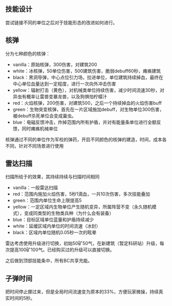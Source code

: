## 技能设计

尝试链接不同的单位之后对于技能形态的改进如何进行。

## 核弹

分为七种颜色的核弹：

* vanilla：原始核弹，300伤害，对建筑200
* white：冰核弹，50单位伤害，500建筑伤害，脆弱debuff60秒，瘫痪建筑
* black：黑洞导弹，中心点位引力场，拉进单位，单位建筑持续掉血，最终在中心单位血量达到一定程度，进行一次向外冲击伤害
* yellow：辐射打击（黄色），对机械类单位持续伤害，减少时间流速30秒，对异虫有概率让雷兽变暴龙兽，以及狗惧怕柠檬汁
* red：火焰核弹，200伤害，对建筑500，之后一个持续掉血的火焰伤害buff
* green：生物突变核弹，首先在一片区域施加debuff，对生物单位300伤害，被debuff杀死单位会变成巢虫。
* blue：电磁反馈冲击，炸掉范围内所有护盾，并对有能量条单位进行全额反馈，同时瘫痪机械单位

核弹通过不同的单位作为军校的弹药，开启不同颜色的核弹的建造，时间，成本各不同，针对不同场景进行使用

## 雷达扫描

扫描所给于的效果，其持续持续与扫描时间相同

* vanilla：一般雷达扫描
* red：范围内施加火焰伤害，5秒1滴血，一共10次伤害，多次技能叠加
* green：范围内单位生命上限提高5
* yellow：一定区域内生物单位产生随机变异，所属阵营不变（永久随机模式），变成同类型的生物类兵种（为什么会有装备）
* blue：目标区域单位蓝量和护盾持续减少
* white：延缓区域内单位的时间流速（冰封）
* black：区域内单位随机0.05秒一次的眩晕

雷达考虑使用升级进行切换，初始50矿50气，在新建筑（暂定科研站）升级，每次提高100矿100气。已经购买过的升级可以直接切换。

之后做到顶部技能条中，所有BC共享充能。

## 子弹时间

把时间停止挪过来，但是全局时间流速变为原本的33%，方便玩家微操，持续真实时间的5秒。